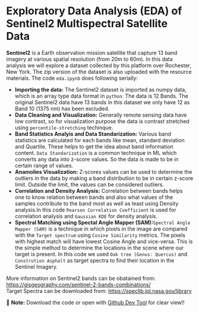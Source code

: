 # Exploratory Data Analysis (EDA) of Sentinel2 Multispectral Satellite Data

**Sentinel2** is a Earth observation mission satellite that capture 13 band imagery at various spatial resolution (from 20m to 60m). In this data analysis we will explore a dataset collected by this platform over Rochester, New York. The zip version of the dataset is also uploaded with the resource materials.
The code `eda.ipynb` does following serially:

- **Importing the data:** The Sentinel2 dataset is imported as numpy data, which is an array type data format in `python`. The data is 12 Bands. The original Sentinel2 data have 13 bands in this dataset we only have 12 as Band 10 (1375 nm) has been excluded.
- **Data Cleaning and Visualization:** Generally remote sensing data have low contrast, so for visualization purpose the data is contrast stretched using `percentile-stretching` techinque.
- **Band Statistics Analyis and Data Standarization:** Various band statistics are calculated for each bands like mean, standard deviation and Quartile. These helps to get the idea about band information content. `Data Standarization` is a common technique in ML which converts any data into z-score values. So the data is made to be in certain range of values.
- **Anamolies Visualization:** Z-scores values can be used to determine the outliers in the data by making a band distribution to be in certain z-score limit. Outside the limit, the values can be considered outliers.
- **Correlation and Density Analysis:** Correlation between bands helps one to know relation between bands and also what values of the samples contribute to the band most as well as least using Density analysis.In this code `Pearson Correlation Coefficient` is used for correlation analysis and `Gaussian KDE` for density analysis.
- **Spectral Matching using Spectal Angle Mapper (SAM):**`Spectral Angle Mapper (SAM)` is a technique in which pixels in the image are compared with the `Target spectrum` using `Cosine Similarity` metrics. The pixels with highest match will have lowest Cosine Angle and vice-versa. This is the simple method to determine the locations in the scene where our target is present. In this code we used `Oak tree (Genus: Quercus)` and `Constrution Asphalt` as target spectra to find their location in the Sentinel Imagery.

More information on Sentinel2 bands can be obatained from: https://gisgeography.com/sentinel-2-bands-combinations/                                                            
Target Spectra can be downloaded from: https://speclib.jpl.nasa.gov/library

🔴 **Note:** Download the code or open with [Github Dev Tool](https://github.dev/Bhatta6190/Machine-Learning-in-Remote-Sensing/blob/main/EDA/eda.ipynb) for clear view!!
